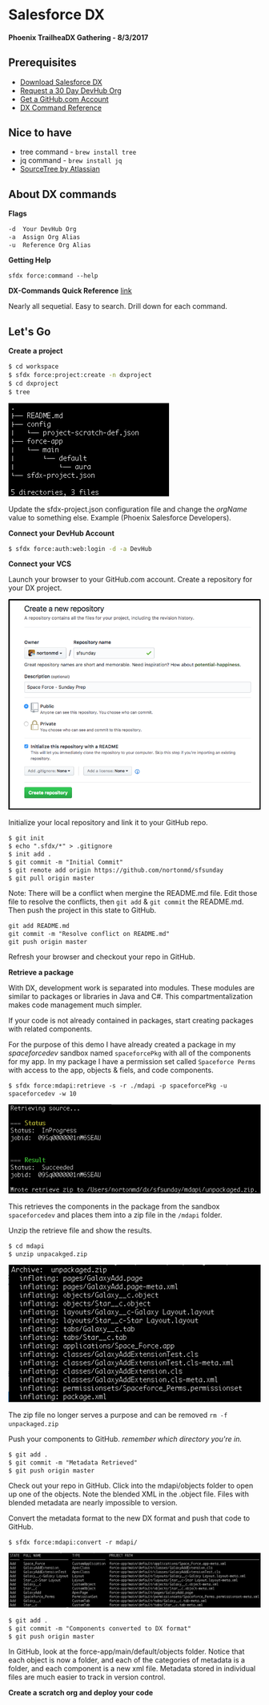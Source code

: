 # Salesforce DX

#### Phoenix TrailheaDX Gathering - 8/3/2017

## Prerequisites
* [Download Salesforce DX](https://developer.salesforce.com/docs/atlas.en-us.208.0.sfdx_setup.meta/sfdx_setup/sfdx_setup_install_cli.htm)
* [Request a 30 Day DevHub Org](https://developer.salesforce.com/promotions/orgs/dx-signup)
* [Get a GitHub.com Account](https://github.com/)
* [DX Command Reference](https://github.com/nortonmd/dx-commands)

## Nice to have
* tree command - ```brew install tree```
* jq command - ```brew install jq```
* [SourceTree by Atlassian](https://confluence.atlassian.com/get-started-with-sourcetree/install-sourcetree-847359094.html)

## About DX commands
**Flags**

```
-d  Your DevHub Org
-a  Assign Org Alias
-u  Reference Org Alias
```

**Getting Help**

```
sfdx force:command --help
```

**DX-Commands Quick Reference** [link](https://github.com/nortonmd/dx-commands)

Nearly all sequetial.  Easy to search.  Drill down for each command.


## Let's Go

**Create a project**

```bash
$ cd workspace
$ sfdx force:project:create -n dxproject
$ cd dxproject
$ tree
```
![tree results](images/empty-project-tree.png)

Update the sfdx-project.json configuration file and change the *orgName* value to something else.  Example (Phoenix Salesforce Developers).

**Connect your DevHub Account**

```bash
$ sfdx force:auth:web:login -d -a DevHub 
```

**Connect your VCS**

Launch your browser to your GitHub.com account.  Create a repository for your DX project.  

![Create a Repo](images/dx-demo-create-repo.png)

Initialize your local repository and link it to your GitHub repo.

```
$ git init
$ echo ".sfdx/*" > .gitignore
$ init add .
$ git commit -m "Initial Commit"
$ git remote add origin https://github.com/nortonmd/sfsunday
$ git pull origin master
```

Note: There will be a conflict when mergine the README.md file.  Edit those file to resolve the conflicts, then ```git add``` & ```git commit``` the README.md.  Then push the project in this state to GitHub.

```
git add README.md
git commit -m "Resolve conflict on README.md"
git push origin master
```

Refresh your browser and checkout your repo in GitHub.

**Retrieve a package**

With DX, development work is separated into modules.  These modules are similar to packages or libraries in Java and C#.  This compartmentalization makes code management much simpler.

If your code is not already contained in packages, start creating packages with related components.

For the purpose of this demo I have already created a package in my *spaceforcedev* sandbox named ```spaceforcePkg``` with all of the components for my app.  In my package I have a permission set called ```Spaceforce Perms``` with access to the app, objects & fiels, and code components.

```
$ sfdx force:mdapi:retrieve -s -r ./mdapi -p spaceforcePkg -u spaceforcedev -w 10
```

![metadata retrieve](images/sfdx-force-mdapi-retrieve.png)

This retrieves the components in the package from the sandbox ```spaceforcedev``` and places them into a zip file in the ```/mdapi``` folder.

Unzip the retrieve file and show the results.

```
$ cd mdapi
$ unzip unpacakged.zip
```

![inflated package](images/unzipped-package.png)

The zip file no longer serves a purpose and can be removed ```rm -f unpackaged.zip```

Push your components to GitHub.  *remember which directory you're in.*

```
$ git add .
$ git commit -m "Metadata Retrieved"
$ git push origin master
```

Check out your repo in GitHub.  Click into the mdapi/objects folder to open up one of the objects.  Note the blended XML in the .object file.  Files with blended metadata are nearly impossible to version.  

Convert the metadata format to the new DX format and push that code to GitHub.

```
$ sfdx force:mdapi:convert -r mdapi/
```

![converted to dx format](images/converted-to-dx.png)

```
$ git add .
$ git commit -m "Components converted to DX format"
$ git push origin master
```

In GitHub, look at the force-app/main/default/objects folder.  Notice that each object is now a folder, and each of the categories of metadata is a folder, and each component is a new xml file.  Metadata stored in individual files are much easier to track in version control.

**Create a scratch org and deploy your code**




